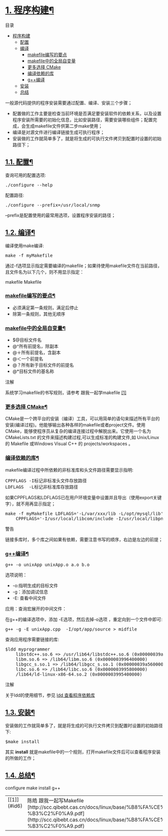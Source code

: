 

# [1. 程序构建](#id11)[¶](#program-build)



目录


- [程序构建](#program-build)
  - [配置](#id3)
  - [编译](#id4)
    - [makefile编写的要点](#makefile)
    - [makefile中的全局自变量](#id5)
    - [更多选择 CMake](#cmake)
    - [编译依赖的库](#id7)
    - [g++编译](#g)
  - [安装](#id8)
  - [总结](#id9)


一般源代码提供的程序安装需要通过配置、编译、安装三个步骤；

- 配置做的工作主要是检查当前环境是否满足要安装软件的依赖关系，以及设置程序安装所需要的初始化信息，比如安装路径，需要安装哪些组件；配置完成，会生成makefile文件供第二步make使用；
- 编译是对源文件进行编译链接生成可执行程序；
- 安装做的工作就简单多了，就是将生成的可执行文件拷贝到配置时设置的初始路径下；


## [1.1. 配置](#id12)[¶](#id3)


查询可用的配置选项:




<pre>./configure --help
</pre>



配置路径:




<pre>./configure --prefix=/usr/local/snmp
</pre>



–prefix是配置使用的最常用选项，设置程序安装的路径；




## [1.2. 编译](#id13)[¶](#id4)


编译使用make编译:




<pre>make -f myMakefile
</pre>



通过-f选项显示指定需要编译的makefile；如果待使用makefile文件在当前路径，且文件名为以下几个，则不用显示指定：

makefile Makefile



### [makefile编写的要点](#id14)[¶](#makefile)



- 必须满足第一条规则，满足后停止
- 除第一条规则，其他无顺序




### [makefile中的全局自变量](#id15)[¶](#id5)



- $@目标文件名
- @^所有前提名，除副本
- @＋所有前提名，含副本
- @＜一个前提名
- @？所有新于目标文件的前提名
- @*目标文件的基名称


注解

系统学习makefile的书写规则，请参考 跟我一起学makefile [[1]](#id10)





### [更多选择 CMake](#id16)[¶](#cmake)


CMake是一个跨平台的安装（编译）工具，可以用简单的语句来描述所有平台的安装(编译过程)。他能够输出各种各样的makefile或者project文件。使用CMake，能够使程序员从复杂的编译连接过程中解脱出来。它使用一个名为 CMakeLists.txt 的文件来描述构建过程,可以生成标准的构建文件,如 Unix/Linux 的 Makefile 或Windows Visual C++ 的 projects/workspaces 。




### [编译依赖的库](#id17)[¶](#id7)


makefile编译过程中所依赖的非标准库和头文件路径需要显示指明:




<pre>CPPFLAGS -I标记非标准头文件存放路径
LDFLAGS  -L标记非标准库存放路径
</pre>



如果CPPFLAGS和LDFLAGS已在用户环境变量中设置并且导出（使用export关键字），就不用再显示指定；




<pre>make -f myMakefile LDFLAGS=&#39;-L/var/xxx/lib -L/opt/mysql/lib&#39;
    CPPFLAGS=&#39;-I/usr/local/libcom/include -I/usr/local/libpng/include&#39;
</pre>




警告

链接多库时，多个库之间如果有依赖，需要注意书写的顺序，右边是左边的前提；





### [g++编译](#id18)[¶](#g)





<pre>g++ -o unixApp unixApp.o a.o b.o
</pre>



选项说明：


- -o:指明生成的目标文件
- -g：添加调试信息
- -E: 查看中间文件

应用：查询宏展开的中间文件：

在g++的编译选项中，添加 -E选项，然后去掉-o选项 ，重定向到一个文件中即可:




<pre>g++ -g -E unixApp.cpp  -I/opt/app/source &gt; midfile
</pre>



查询应用程序需要链接的库:




<pre>$ldd myprogrammer
    libstdc++.so.6 =&gt; /usr/lib64/libstdc++.so.6 (0x00000039a7e00000)
    libm.so.6 =&gt; /lib64/libm.so.6 (0x0000003996400000)
    libgcc_s.so.1 =&gt; /lib64/libgcc_s.so.1 (0x00000039a5600000)
    libc.so.6 =&gt; /lib64/libc.so.6 (0x0000003995800000)
    /lib64/ld-linux-x86-64.so.2 (0x0000003995400000)
</pre>




注解

关于ldd的使用细节，参见 [ldd 查看程序依赖库](../tool/ldd.html#ldd)






## [1.3. 安装](#id19)[¶](#id8)


安装做的工作就简单多了，就是将生成的可执行文件拷贝到配置时设置的初始路径下:




<pre>$make install
</pre>



其实 **install** 就是makefile中的一个规则，打开makefile文件后可以查看程序安装的所做的工作；




## [1.4. 总结](#id20)[¶](#id9)


configure make install g++



<table rules="none"><colgroup><col class="label"/><col/></colgroup><tbody valign="top"><tr><td>[[1]](#id6)</td><td>陈皓 跟我一起写Makefile [http://scc.qibebt.cas.cn/docs/linux/base/%B8%FA%CE%D2%D2%BB%C6%F0%D0%B4Makefile-%B3%C2%F0%A9.pdf](http://scc.qibebt.cas.cn/docs/linux/base/%B8%FA%CE%D2%D2%BB%C6%F0%D0%B4Makefile-%B3%C2%F0%A9.pdf)</td></tr></tbody></table>





